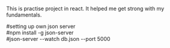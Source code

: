 This is practise project in react. It helped me get strong with my fundamentals.

#setting up own json server   
#npm install -g json-server             
#json-server --watch db.json --port 5000
